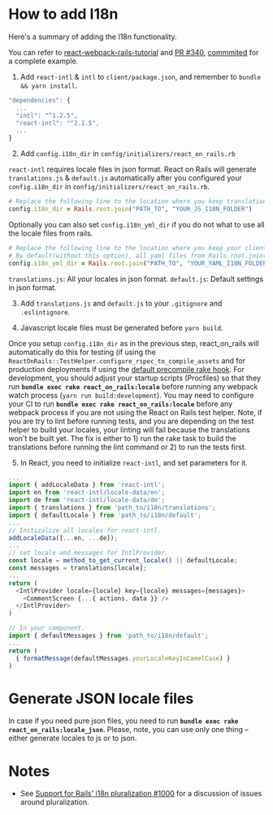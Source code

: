 # How to add I18n

Here's a summary of adding the I18n functionality.

You can refer to [react-webpack-rails-tutorial](https://github.com/shakacode/react-webpack-rails-tutorial) and [PR #340](https://github.com/shakacode/react-webpack-rails-tutorial/pull/340), [commmited](https://github.com/shakacode/react-webpack-rails-tutorial/commit/ef369ed9d922aea5116ca7e50208169fd7831389) for a complete example.

1. Add `react-intl` & `intl` to `client/package.json`, and remember to `bundle && yarn install`.

  ```js
  "dependencies": {
    ...
    "intl": "^1.2.5",
    "react-intl": "^2.1.5",
    ...
  }
  ```

2. Add `config.i18n_dir` in `config/initializers/react_on_rails.rb`

  `react-intl` requires locale files in json format. React on Rails will generate `translations.js` & `default.js` automatically after you configured your `config.i18n_dir` in `config/initializers/react_on_rails.rb`.

  ```ruby
  # Replace the following line to the location where you keep translation.js & default.js.
  config.i18n_dir = Rails.root.join("PATH_TO", "YOUR_JS_I18N_FOLDER")
  ```

  Optionally you can also set `config.i18n_yml_dir` if you do not what to use all the locale files from rails.
  ```ruby
  # Replace the following line to the location where you keep your client i18n yml files
  # By default(without this option), all yaml files from Rails.root.join("config", "locales") and installed gems are loaded
  config.i18n_yml_dir = Rails.root.join("PATH_TO", "YOUR_YAML_I18N_FOLDER")
  ```

  `translations.js`: All your locales in json format.
  `default.js`: Default settings in json format.

3. Add `translations.js` and `default.js` to your `.gitignore` and `.eslintignore`.

4. Javascript locale files must be generated before `yarn build`.

  Once you setup `config.i18n_dir` as in the previous step, react_on_rails will automatically do this for testing (if using the `ReactOnRails::TestHelper.configure_rspec_to_compile_assets` and for production deployments if using the [default precompile rake hook](docs/outdated/heroku-deployment.md). For development, you should adjust your startup scripts (Procfiles) so that they run **`bundle exec rake react_on_rails:locale`** before running any webpack watch process (`yarn run build:development`). You may need to configure your CI to  run **`bundle exec rake react_on_rails:locale`** before any webpack process if you are not using the React on Rails test helper. Note, if you are try to lint before running tests, and you are depending on the test helper to build your locales, your linting will fail because the translations won't be built yet. The fix is either to 1) run the rake task to build the translations before running the lint command or 2) to run the tests first.

5. In React, you need to initialize `react-intl`, and set parameters for it.

  ```js
  ...
  import { addLocaleData } from 'react-intl';
  import en from 'react-intl/locale-data/en';
  import de from 'react-intl/locale-data/de';
  import { translations } from 'path_to/i18n/translations';
  import { defaultLocale } from 'path_to/i18n/default';
  ...
  // Initizalize all locales for react-intl.
  addLocaleData([...en, ...de]);
  ...
  // set locale and messages for IntlProvider.
  const locale = method_to_get_current_locale() || defaultLocale;
  const messages = translations[locale];
  ...
  return (
    <IntlProvider locale={locale} key={locale} messages={messages}>
      <CommentScreen {...{ actions, data }} />
    </IntlProvider>
  )
  ```
  ```js
  // In your component.
  import { defaultMessages } from 'path_to/i18n/default';
  ...
  return (
    { formatMessage(defaultMessages.yourLocaleKeyInCamelCase) }
  )
  ```

  # Generate JSON locale files

  In case if you need pure json files, you need to run **`bundle exec rake react_on_rails:locale_json`**.
  Please, note, you can use only one thing – either generate locales to js or to json. 
  
  # Notes
  
  * See [Support for Rails' i18n pluralization #1000](https://github.com/shakacode/react_on_rails/issues/1000) for a discussion of issues around pluralization.
